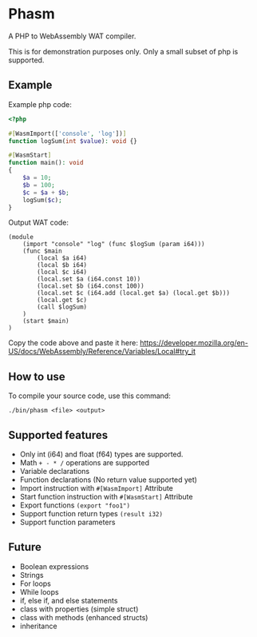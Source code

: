 # Phasm

A PHP to WebAssembly WAT compiler.

This is for demonstration purposes only. Only a small subset of php is supported.

## Example

Example php code:
```php
<?php

#[WasmImport(['console', 'log'])]
function logSum(int $value): void {}

#[WasmStart]
function main(): void
{
    $a = 10;
    $b = 100;
    $c = $a + $b;
    logSum($c);
}
```

Output WAT code:
```webassembly
(module 
    (import "console" "log" (func $logSum (param i64)))
    (func $main 
        (local $a i64)
        (local $b i64) 
        (local $c i64)
        (local.set $a (i64.const 10)) 
        (local.set $b (i64.const 100))
        (local.set $c (i64.add (local.get $a) (local.get $b)))
        (local.get $c)
        (call $logSum)
    ) 
    (start $main)
)
```

Copy the code above and paste it here:
https://developer.mozilla.org/en-US/docs/WebAssembly/Reference/Variables/Local#try_it

## How to use
To compile your source code, use this command:
```shell
./bin/phasm <file> <output>
```

## Supported features
- Only int (i64) and float (f64) types are supported.
- Math `+ - * /` operations are supported
- Variable declarations
- Function declarations (No return value supported yet)
- Import instruction with `#[WasmImport]` Attribute
- Start function instruction with `#[WasmStart]` Attribute
- Export functions `(export "foo1")`
- Support function return types `(result i32)`
- Support function parameters

## Future
- Boolean expressions
- Strings
- For loops
- While loops
- if, else if, and else statements
- class with properties (simple struct)
- class with methods (enhanced structs)
- inheritance
